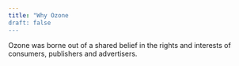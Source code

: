 ```yaml
---
title: "Why Ozone
draft: false
---
```


Ozone was borne out of a shared belief in the rights and interests of consumers, publishers and advertisers.
